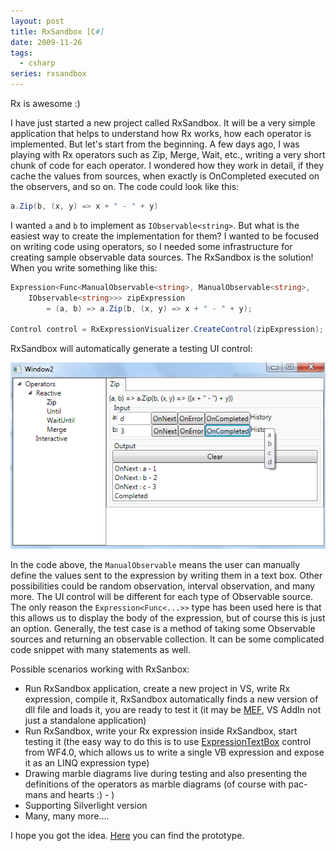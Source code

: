 ```yaml
---
layout: post
title: RxSandbox [C#]
date: 2009-11-26
tags:
  - csharp
series: rxsandbox
---
```

Rx is awesome :)

I have just started a new project called RxSandbox. It will be a very simple application that helps to understand how Rx works, how each operator is implemented. But let's start from the beginning. A few days ago, I was playing with Rx operators such as Zip, Merge, Wait, etc., writing a very short chunk of code for each operator. I wondered how they work in detail, if they cache the values from sources, when exactly is OnCompleted executed on the observers, and so on. The code could look like this:

```csharp
a.Zip(b, (x, y) => x + " - " + y)
```

I wanted `a` and `b` to implement as `IObservable<string>`. But what is the easiest way to create the implementation for them? I wanted to be focused on writing code using operators, so I needed some infrastructure for creating sample observable data sources. The RxSandbox is the solution! When you write something like this:

```csharp
Expression<Func<ManualObservable<string>, ManualObservable<string>,
    IObservable<string>>> zipExpression
        = (a, b) => a.Zip(b, (x, y) => x + " - " + y);
        
Control control = RxExpressionVisualizer.CreateControl(zipExpression);
```

RxSandbox will automatically generate a testing UI control:

![rxsandbox](/assets/images/rxsandbox.png)

In the code above, the `ManualObservable` means the user can manually define the values sent to the expression by writing them in a text box. Other possibilities could be random observation, interval observation, and many more. The UI control will be different for each type of Observable source. The only reason the `Expression<Func<...>>` type has been used here is that this allows us to display the body of the expression, but of course this is just an option. Generally, the test case is a method of taking some Observable sources and returning an observable collection. It can be some complicated code snippet with many statements as well.

Possible scenarios working with RxSanbox:

- Run RxSandbox application, create a new project in VS, write Rx expression, compile it, RxSandbox automatically finds a new version of dll file and loads it, you are ready to test it (it may be [MEF](http://msdn.microsoft.com/en-us/library/dd460648\(VS.100\).aspx), VS AddIn not just a standalone application)
- Run RxSandbox, write your Rx expression inside RxSandbox, start testing it (the easy way to do this is to use [ExpressionTextBox](http://msdn.microsoft.com/en-us/library/system.activities.design.view.expressiontextbox\(VS.100\).aspx) control from WF4.0, which allows us to write a single VB expression and expose it as an LINQ expression type)
- Drawing marble diagrams live during testing and also presenting the definitions of the operators as marble diagrams (of course with pac-mans and hearts :) - )
- Supporting Silverlight version
- Many, many more....

I hope you got the idea. [Here](http://code.msdn.microsoft.com/Project/Download/FileDownload.aspx?ProjectName=mnajder&DownloadId=8410) you can find the prototype.